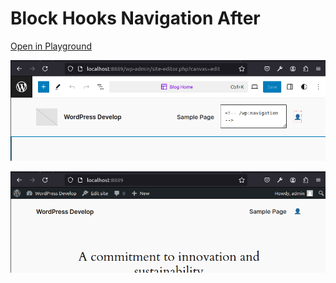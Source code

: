 # Block Hooks Navigation After

[Open in Playground](https://playground.wordpress.net/?blueprint-url=https://raw.githubusercontent.com/annaghi/block-hooks-navigation-after/main/_playground/blueprint.json)

![Broken Editor](https://github.com/annaghi/block-hooks-navigation-after/blob/main/images/2024-06-14:13-34-03.png)

![Seems fine Frontend](https://github.com/annaghi/block-hooks-navigation-after/blob/main/images/2024-06-14:13-34-09.png)
